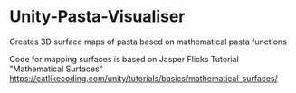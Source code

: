 # Unity-Pasta-Visualiser
Creates 3D surface maps of pasta based on mathematical pasta functions

Code for mapping surfaces is based on Jasper Flicks Tutorial "Mathematical Surfaces" https://catlikecoding.com/unity/tutorials/basics/mathematical-surfaces/
